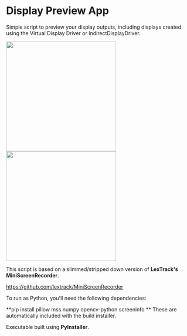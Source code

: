 # Display Preview App

Simple script to preview your display outputs, including displays created using the Virtual Display Driver or IndirectDisplayDriver.

<img src="https://github.com/user-attachments/assets/526ed71c-6e97-4e04-b85f-cb627a061002" width=300px> <img src="https://github.com/user-attachments/assets/a3877283-3c08-415b-be71-24c5c76855c2" width=300px>

This script is based on a slimmed/stripped down version of **LexTrack's MiniScreenRecorder**.

https://github.com/lextrack/MiniScreenRecorder

To run as Python, you'll need the following dependencies:

**pip install pillow mss numpy opencv-python screeninfo
**
These are automatically included with the build installer. 

Executable built using **PyInstaller**.
